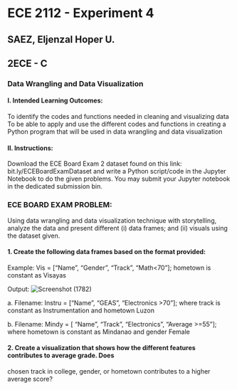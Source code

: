 # ECE 2112 - Experiment 4

## SAEZ, Eljenzal Hoper U.
## 2ECE - C

### Data Wrangling and Data Visualization
 
#### I. Intended Learning Outcomes:
To identify the codes and functions needed in cleaning and visualizing data
To be able to apply and use the different codes and functions in creating a Python program that will be used in data wrangling and data visualization

#### II. Instructions:
Download the ECE Board Exam 2 dataset found on this link: bit.ly/ECEBoardExamDataset and write a Python script/code in the Jupyter Notebook to do the given problems. You may submit your Jupyter notebook in the dedicated submission bin.

### ECE BOARD EXAM PROBLEM:
Using data wrangling and data visualization technique with storytelling, analyze the data and present different (i) data frames; and (ii) visuals using the dataset given.

#### 1. Create the following data frames based on the format provided:
Example: Vis = [“Name”, “Gender”, “Track”, “Math<70”]; hometown is constant as Visayas

Output:
![Screenshot (1782)](https://github.com/user-attachments/assets/d6e58c02-1fad-479a-869c-b770203d0561)

 a. Filename: Instru = [“Name”, “GEAS”, “Electronics >70”]; where track is constant as Instrumentation and hometown Luzon

 b. Filename: Mindy = [ “Name”, “Track”, “Electronics”, “Average >=55”]; where hometown is constant as Mindanao and gender Female

#### 2. Create a visualization that shows how the different features contributes to average grade. Does
chosen track in college, gender, or hometown contributes to a higher average score?
